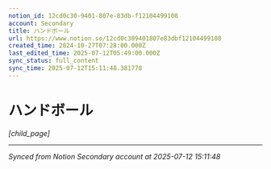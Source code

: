 ```yaml
---
notion_id: 12cd0c30-9401-807e-83db-f12104499108
account: Secondary
title: ハンドボール
url: https://www.notion.so/12cd0c309401807e83dbf12104499108
created_time: 2024-10-27T07:28:00.000Z
last_edited_time: 2025-07-12T05:49:00.000Z
sync_status: full_content
sync_time: 2025-07-12T15:11:48.381778
---
```


# ハンドボール

*[child_page]*


---

*Synced from Notion Secondary account at 2025-07-12 15:11:48*
